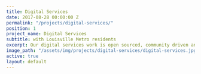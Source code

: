 ```yaml
---
title: Digital Services
date: 2017-08-28 00:00:00 Z
permalink: "/projects/digital-services/"
position: 1
project_name: Digital Services
subtitle: with Louisville Metro residents
excerpt: Our digital services work is open sourced, community driven and cutting edge.
image_path: "/assets/img/projects/digital-services/digital-services.jpg"
active: true
layout: default
---
```

